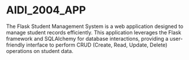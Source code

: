 # AIDI_2004_APP
The Flask Student Management System is a web application designed to manage student records efficiently. This application leverages the Flask framework and SQLAlchemy for database interactions, providing a user-friendly interface to perform CRUD (Create, Read, Update, Delete) operations on student data.
